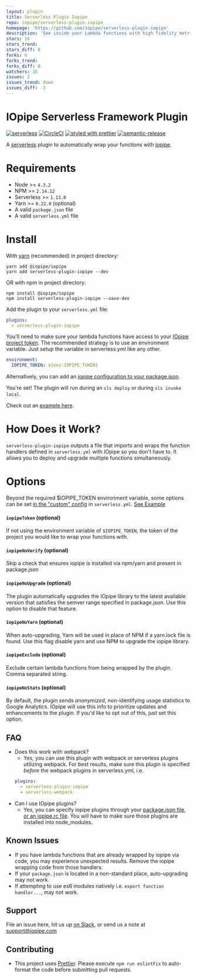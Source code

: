 ```yaml
---
layout: plugin
title: Serverless Plugin Iopipe
repo: iopipe/serverless-plugin-iopipe
homepage: 'https://github.com/iopipe/serverless-plugin-iopipe'
description: 'See inside your Lambda functions with high fidelity metrics and monitoring.'
stars: 16
stars_trend: 
stars_diff: 0
forks: 6
forks_trend: 
forks_diff: 0
watchers: 16
issues: 2
issues_trend: down
issues_diff: -3
---
```



# IOpipe Serverless Framework Plugin

[![serverless](http://public.serverless.com/badges/v3.svg)](http://www.serverless.com)
[![CircleCI](https://circleci.com/gh/iopipe/serverless-plugin-iopipe/tree/master.svg?style=svg&circle-token=3787c8931aea4de4facb5fde25ae456f294f8cc1)](https://circleci.com/gh/iopipe/serverless-plugin-iopipe/tree/master)
[![styled with prettier](https://img.shields.io/badge/styled_with-prettier-ff69b4.svg)](https://github.com/prettier/prettier)
[![semantic-release](https://img.shields.io/badge/%20%20%F0%9F%93%A6%F0%9F%9A%80-semantic--release-e10079.svg)](https://github.com/semantic-release/semantic-release)

A [serverless](http://www.serverless.com) plugin to automatically wrap your functions with [iopipe](https://iopipe.com).

# Requirements
- Node >= `4.3.2`
- NPM >= `2.14.12`
- Serverless >= `1.13.0`
- Yarn >= `0.22.0` (optional)
- A valid `package.json` file
- A valid `serverless.yml` file

# Install
With [yarn](https://yarnpkg.com) (recommended) in project directory:
```
yarn add @iopipe/iopipe
yarn add serverless-plugin-iopipe --dev
```

OR with npm in project directory:
```
npm install @iopipe/iopipe
npm install serverless-plugin-iopipe --save-dev
```

Add the plugin to your `serverless.yml` file:
```yaml
plugins:
  - serverless-plugin-iopipe
```

You'll need to make sure your lambda functions have access to your [IOpipe project token](https://dashboard.iopipe.com/install). The recommended strategy is to use an environment variable. Just setup the variable in serverless.yml like any other.

```yaml
environment:
  IOPIPE_TOKEN: ${env:IOPIPE_TOKEN}
```

Alternatively, you can add an [iopipe configuration to your package.json](https://github.com/iopipe/iopipe-js-core#packagejson-configuration).

You're set! The plugin will run during an `sls deploy` or during `sls invoke local`.

Check out an [example here](https://github.com/iopipe/serverless-plugin-iopipe/blob/master/example/serverless.yml).

# How Does it Work?
`serverless-plugin-iopipe` outputs a file that imports and wraps the function handlers defined in `serverless.yml` with IOpipe so you don't have to. It allows you to deploy and upgrade multiple functions simultaneously.

# Options
Beyond the required $IOPIPE_TOKEN environment variable, some options can be set [in the "custom" config](https://serverless.com/framework/docs/providers/aws/guide/plugins#installing-plugins) in `serverless.yml`. [See Example](https://github.com/iopipe/serverless-plugin-iopipe/blob/master/example/serverless.yml)

#### `iopipeToken` (optional)

If not using the environment variable of `$IOPIPE_TOKEN`, the token of the project you would like to wrap your functions with.

#### `iopipeNoVerify` (optional)

Skip a check that ensures iopipe is installed via npm/yarn and present in package.json

#### `iopipeNoUpgrade` (optional)

The plugin automatically upgrades the IOpipe library to the latest available version that satisfies the semver range specified in package.json. Use this option to disable that feature.

#### `iopipeNoYarn` (optional)

When auto-upgrading, Yarn will be used in place of NPM if a yarn.lock file is found. Use this flag disable yarn and use NPM to upgrade the iopipe library.

#### `iopipeExclude` (optional)

Exclude certain lambda functions from being wrapped by the plugin. Comma separated string.

#### `iopipeNoStats` (optional)

By default, the plugin sends _anonymized_, non-identifying usage statistics to Google Analytics. IOpipe will use this info to prioritize updates and enhancements to the plugin. If you'd like to opt out of this, just set this option.

## FAQ
- Does this work with webpack?
  - Yes, you can use this plugin with webpack or serverless plugins utilizing webpack. For best results, make sure this plugin is specified _before_ the webpack plugins in serverless.yml, i.e.
  ```yaml
  plugins:
    - serverless-plugin-iopipe
    - serverless-webpack
  ```
- Can I use IOpipe plugins?
  - Yes, you can specify iopipe plugins through your [package.json file, or an iopipe.rc file](https://github.com/iopipe/iopipe-js-core#packagejson-configuration). You will have to make sure those plugins are installed into node_modules.

## Known Issues
- If you have lambda functions that are already wrapped by iopipe via code, you may experience unexpected results. Remove the iopipe wrapping code from those handlers.
- If your `package.json` is located in a non-standard place, auto-upgrading may not work.
- If attempting to use es6 modules natively i.e. `export function handler...`, may not work.

## Support
File an issue here, hit us up [on Slack](https://iopipe.now.sh/), or send us a note at [support@iopipe.com](mailto:support@iopipe.com)

## Contributing
- This project uses [Prettier](https://github.com/prettier/prettier). Please execute `npm run eslintFix` to auto-format the code before submitting pull requests.
